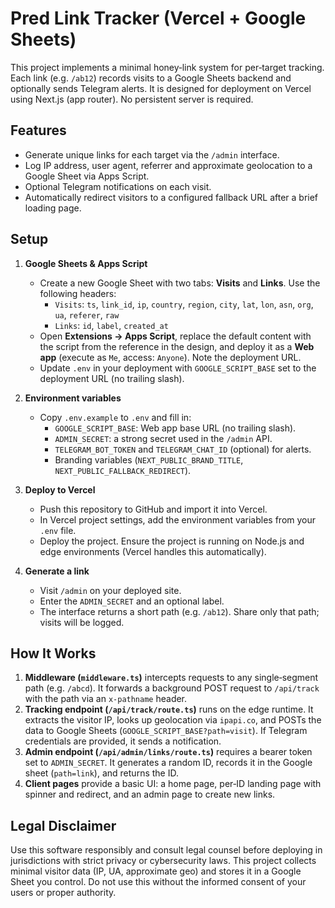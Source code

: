 # Pred Link Tracker (Vercel + Google Sheets)

This project implements a minimal honey‑link system for per‑target tracking. Each link (e.g. `/ab12`) records visits to a Google Sheets backend and optionally sends Telegram alerts. It is designed for deployment on Vercel using Next.js (app router). No persistent server is required.

## Features

- Generate unique links for each target via the `/admin` interface.
- Log IP address, user agent, referrer and approximate geolocation to a Google Sheet via Apps Script.
- Optional Telegram notifications on each visit.
- Automatically redirect visitors to a configured fallback URL after a brief loading page.

## Setup

1. **Google Sheets & Apps Script**
   - Create a new Google Sheet with two tabs: **Visits** and **Links**. Use the following headers:
     - `Visits`: `ts`, `link_id`, `ip`, `country`, `region`, `city`, `lat`, `lon`, `asn`, `org`, `ua`, `referer`, `raw`
     - `Links`: `id`, `label`, `created_at`
   - Open **Extensions → Apps Script**, replace the default content with the script from the reference in the design, and deploy it as a **Web app** (execute as `Me`, access: `Anyone`). Note the deployment URL.
   - Update `.env` in your deployment with `GOOGLE_SCRIPT_BASE` set to the deployment URL (no trailing slash).

2. **Environment variables**
   - Copy `.env.example` to `.env` and fill in:
     - `GOOGLE_SCRIPT_BASE`: Web app base URL (no trailing slash).
     - `ADMIN_SECRET`: a strong secret used in the `/admin` API.
     - `TELEGRAM_BOT_TOKEN` and `TELEGRAM_CHAT_ID` (optional) for alerts.
     - Branding variables (`NEXT_PUBLIC_BRAND_TITLE`, `NEXT_PUBLIC_FALLBACK_REDIRECT`).

3. **Deploy to Vercel**
   - Push this repository to GitHub and import it into Vercel.
   - In Vercel project settings, add the environment variables from your `.env` file.
   - Deploy the project. Ensure the project is running on Node.js and edge environments (Vercel handles this automatically).

4. **Generate a link**
   - Visit `/admin` on your deployed site.
   - Enter the `ADMIN_SECRET` and an optional label.
   - The interface returns a short path (e.g. `/ab12`). Share only that path; visits will be logged.

## How It Works

1. **Middleware (`middleware.ts`)** intercepts requests to any single‑segment path (e.g. `/abcd`). It forwards a background POST request to `/api/track` with the path via an `x-pathname` header.
2. **Tracking endpoint (`/api/track/route.ts`)** runs on the edge runtime. It extracts the visitor IP, looks up geolocation via `ipapi.co`, and POSTs the data to Google Sheets (`GOOGLE_SCRIPT_BASE?path=visit`). If Telegram credentials are provided, it sends a notification.
3. **Admin endpoint (`/api/admin/links/route.ts`)** requires a bearer token set to `ADMIN_SECRET`. It generates a random ID, records it in the Google sheet (`path=link`), and returns the ID.
4. **Client pages** provide a basic UI: a home page, per‑ID landing page with spinner and redirect, and an admin page to create new links.

## Legal Disclaimer

Use this software responsibly and consult legal counsel before deploying in jurisdictions with strict privacy or cybersecurity laws. This project collects minimal visitor data (IP, UA, approximate geo) and stores it in a Google Sheet you control. Do not use this without the informed consent of your users or proper authority.
